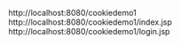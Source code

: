 



http://localhost:8080/cookiedemo1
http://localhost:8080/cookiedemo1/index.jsp
http://localhost:8080/cookiedemo1/login.jsp
